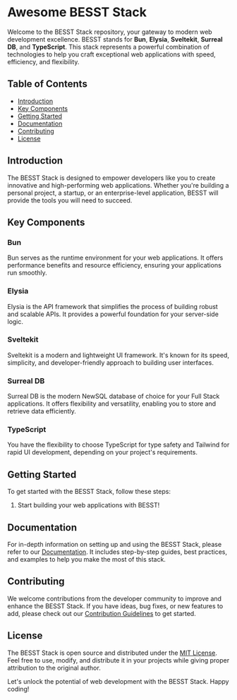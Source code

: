 # Awesome BESST Stack

Welcome to the BESST Stack repository, your gateway to modern web development excellence. BESST stands for **Bun**, **Elysia**, **Sveltekit**, **Surreal DB**, and **TypeScript**. This stack represents a powerful combination of technologies to help you craft exceptional web applications with speed, efficiency, and flexibility.

## Table of Contents

- [Introduction](#introduction)
- [Key Components](#key-components)
- [Getting Started](#getting-started)
- [Documentation](#documentation)
- [Contributing](#contributing)
- [License](#license)

## Introduction

The BESST Stack is designed to empower developers like you to create innovative and high-performing web applications. Whether you're building a personal project, a startup, or an enterprise-level application, BESST will provide the tools you will need to succeed.

## Key Components

### Bun

Bun serves as the runtime environment for your web applications. It offers performance benefits and resource efficiency, ensuring your applications run smoothly.

### Elysia

Elysia is the API framework that simplifies the process of building robust and scalable APIs. It provides a powerful foundation for your server-side logic.

### Sveltekit

Sveltekit is a modern and lightweight UI framework. It's known for its speed, simplicity, and developer-friendly approach to building user interfaces.

### Surreal DB

Surreal DB is the modern NewSQL database of choice for your Full Stack applications. It offers flexibility and versatility, enabling you to store and retrieve data efficiently.

### TypeScript

You have the flexibility to choose TypeScript for type safety and Tailwind for rapid UI development, depending on your project's requirements.

## Getting Started

To get started with the BESST Stack, follow these steps:

1. Start building your web applications with BESST!

## Documentation

For in-depth information on setting up and using the BESST Stack, please refer to our [Documentation](documentation-link-here). It includes step-by-step guides, best practices, and examples to help you make the most of this stack.

## Contributing

We welcome contributions from the developer community to improve and enhance the BESST Stack. If you have ideas, bug fixes, or new features to add, please check out our [Contribution Guidelines](contributing-link-here) to get started.

## License

The BESST Stack is open source and distributed under the [MIT License](license-link-here). Feel free to use, modify, and distribute it in your projects while giving proper attribution to the original author.

Let's unlock the potential of web development with the BESST Stack. Happy coding!
